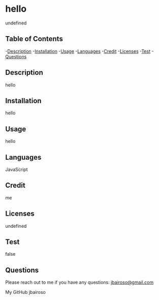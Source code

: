 # hello

  undefined

  ## Table of Contents
  -[Description](#description)
  -[Installation](#installion)
  -[Usage](#usage)
  -[Languages](#languages)
  -[Credit](#credit)
  -[Licenses](#licenses)
  -[Test](#test)
  -[Questions](#questions)


  ## Description
  hello

  ## Installation
  hello

  ## Usage
  hello

  ## Languages
  JavaScript

  ## Credit
  me

  ## Licenses

  undefined
  

  ## Test
  false

  ## Questions
  Please reach out to me if you have any questions:
  jbairoso@gmail.com

  My GitHub
  jbairoso
